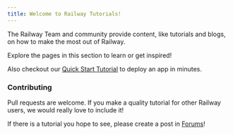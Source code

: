 ```yaml
---
title: Welcome to Railway Tutorials!
---
```


The Railway Team and community provide content, like tutorials and blogs, on how to make the most out of Railway.

Explore the pages in this section to learn or get inspired!  

Also checkout our [Quick Start Tutorial](/quick-start) to deploy an app in minutes.

### Contributing

Pull requests are welcome.  If you make a quality tutorial for other Railway users, we would really love to include it!

If there is a tutorial you hope to see, please create a post in <a href="https://help.railway.com/" target="_blank">Forums</a>!

